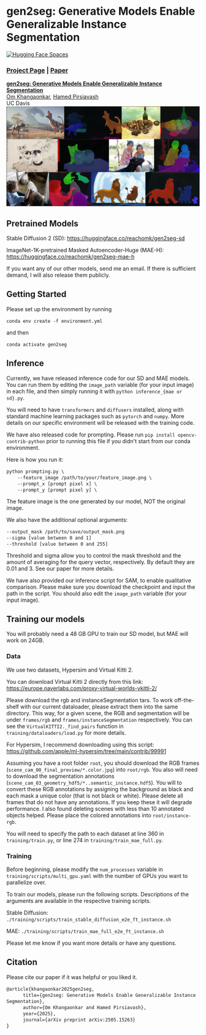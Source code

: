 # gen2seg: Generative Models Enable Generalizable Instance Segmentation
[![Hugging Face Spaces](https://img.shields.io/badge/%F0%9F%A4%97%20Hugging%20Face-Spaces-blue)](https://huggingface.co/spaces/reachomk/gen2seg)

### [Project Page](https://reachomk.github.io/gen2seg) | [Paper](https://arxiv.org/abs/2505.15263)

[**gen2seg: Generative Models Enable Generalizable Instance Segmentation**](https://reachomk.github.io/gen2seg)  
 [Om Khangaonkar](https://reachomk.github.io),
 [Hamed Pirsiavash](https://web.cs.ucdavis.edu/~hpirsiav/)<br>
 UC Davis <br>
<img src='assets/teaser.png'/>

## Pretrained Models
Stable Diffusion 2 (SD): https://huggingface.co/reachomk/gen2seg-sd

ImageNet-1K-pretrained Masked Autoencoder-Huge (MAE-H):  https://huggingface.co/reachomk/gen2seg-mae-h

If you want any of our other models, send me an email. If there is sufficient demand, I will also release them publicly. 

## Getting Started
Please set up the environment by running
```
conda env create -f environment.yml
```
and then
```
conda activate gen2seg
```
##  Inference
Currently, we have released inference code for our SD and MAE models. You can run them by editing the `image_path` variable (for your input image) in each file, and then simply running it with `python inference_{mae or sd}.py`.  

You will need to have `transformers` and `diffusers` installed, along with standard machine learning packages such as `pytorch` and `numpy`.  More details on our specific environment will be released with the training code. 

We have also released code for prompting. Please run `pip install opencv-contrib-python` prior to running this file if you didn't start from our conda environment. 

Here is how you run it:
```
python prompting.py \
    --feature_image /path/to/your/feature_image.png \
    --prompt_x [prompt pixel x] \ 
    --prompt_y [prompt pixel y] \
```
The feature image is the one generated by our model, NOT the original image. 


We also have the additional optional arguments:
```
--output_mask /path/to/save/output_mask.png
--sigma [value between 0 and 1]
--threshold [value between 0 and 255]
```

Threshold and sigma allow you to control the mask threshold and the amount of averaging for the query vector, respectively. By default they are 0.01 and 3. See our paper for more details. 

We have also provided our inference script for SAM, to enable qualitative comparison. Please make sure you download the checkpoint and input the path in the script. You should also edit the `image_path` variable (for your input image). 

## Training our models
You will probably need a 48 GB GPU to train our SD model, but MAE will work on 24GB.   

### Data
We use two datasets, Hypersim and Virtual Kitti 2.

You can download Virtual Kitti 2 directly from this link: https://europe.naverlabs.com/proxy-virtual-worlds-vkitti-2/

Please download the rgb and instanceSegmentation tars. To work off-the-shelf with our current dataloader, please extract them into the same directory. This way, for a given scene, the RGB and segmentation will be under `frames/rgb` and `frames/instanceSegmentation` respectively. You can see the `VirtualKITTI2._find_pairs` function in `training/dataloaders/load.py` for more details. 

For Hypersim, I recommend downloading using this script: https://github.com/apple/ml-hypersim/tree/main/contrib/99991

Assuming you have a root folder `root`, you should download the RGB frames (`scene_cam_00_final_preview/*.color.jpg`) into `root/rgb`. You also will need to download the segmentation annotations (`scene_cam_03_geometry_hdf5/*..semantic_instance.hdf5`). You will to convert these RGB annotations by assigning the background as black and each mask a unique color (that is not black or white). Please delete all frames that do not have any annotations. If you keep these it will degrade performance. I also found deleting scenes with less than 10 annotated objects helped.  Please place the colored annotations into `root/instance-rgb`. 

You will need to specify the path to each dataset at line 360 in `training/train.py`, or line 274 in `training/train_mae_full.py`.  

### Training
Before beginning, please modify the `num_processes` variable in `training/scripts/multi_gpu.yaml` with the number of GPUs you want to parallelize over. 

To train our models, please run the following scripts. Descriptions of the arguments are available in the respective training scripts. 

Stable Diffusion:
```./training/scripts/train_stable_diffusion_e2e_ft_instance.sh```

MAE:
```./training/scripts/train_mae_full_e2e_ft_instance.sh```

Please let me know if you want more details or have any questions. 

##  Citation
Please cite our paper if it was helpful or you liked it. 
```
@article{khangaonkar2025gen2seg,
      title={gen2seg: Generative Models Enable Generalizable Instance Segmentation}, 
      author={Om Khangaonkar and Hamed Pirsiavash},
      year={2025},
      journal={arXiv preprint arXiv:2505.15263}
}
```
